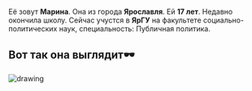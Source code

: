 Её зовут **Марина**. Она из города **Ярославля**. Ей **17 лет**. Недавно окончила школу.
Сейчас учустся в **ЯрГУ** на факультете социально-политических наук, специальность: Публичная политика.

## Вот так она выглядит🕶️

<img src="https://sun9-47.userapi.com/impg/ZfEO6I1yvUKx4WdhATtFDRMkgzgV5juQXJAjow/C0He-zTruI0.jpg?size=604x501&quality=96&sign=326dafba97cfa7b837f9da3db2876c9a&type=album" alt="drawing" />
